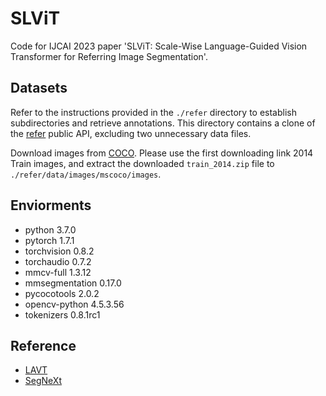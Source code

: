 # SLViT
Code for IJCAI 2023 paper 'SLViT: Scale-Wise Language-Guided Vision Transformer for Referring Image Segmentation'.

## Datasets
Refer to the instructions provided in the `./refer` directory to establish subdirectories and retrieve annotations. This directory contains a clone of the [refer](https://github.com/lichengunc/refer) public API, excluding two unnecessary data files.

Download images from [COCO](https://cocodataset.org/#download). Please use the first downloading link 2014 Train images, and extract the downloaded `train_2014.zip` file to `./refer/data/images/mscoco/images`.

## Enviorments
- python 3.7.0
- pytorch 1.7.1
- torchvision 0.8.2
- torchaudio 0.7.2
- mmcv-full 1.3.12
- mmsegmentation 0.17.0
- pycocotools 2.0.2
- opencv-python 4.5.3.56
- tokenizers 0.8.1rc1

## Reference
- [LAVT](https://github.com/yz93/LAVT-RIS)
- [SegNeXt](https://github.com/Visual-Attention-Network/SegNeXt)